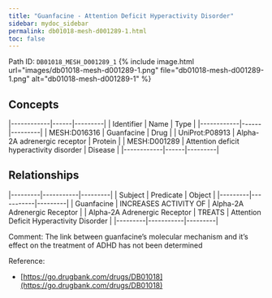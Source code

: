 ```yaml
---
title: "Guanfacine - Attention Deficit Hyperactivity Disorder"
sidebar: mydoc_sidebar
permalink: db01018-mesh-d001289-1.html
toc: false 
---
```



Path ID: `DB01018_MESH_D001289_1`
{% include image.html url="images/db01018-mesh-d001289-1.png" file="db01018-mesh-d001289-1.png" alt="db01018-mesh-d001289-1" %}

## Concepts

|------------|------|---------|
| Identifier | Name | Type    |
|------------|------|---------|
| MESH:D016316 | Guanfacine | Drug |
| UniProt:P08913 | Alpha-2A adrenergic receptor | Protein |
| MESH:D001289 | Attention deficit hyperactivity disorder | Disease |
|------------|------|---------|

## Relationships

|---------|-----------|---------|
| Subject | Predicate | Object  |
|---------|-----------|---------|
| Guanfacine | INCREASES ACTIVITY OF | Alpha-2A Adrenergic Receptor |
| Alpha-2A Adrenergic Receptor | TREATS | Attention Deficit Hyperactivity Disorder |
|---------|-----------|---------|

Comment: The link between guanfacine’s molecular mechanism and it’s effect on the treatment of ADHD has not been determined

Reference: 
  - [https://go.drugbank.com/drugs/DB01018](https://go.drugbank.com/drugs/DB01018)
